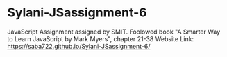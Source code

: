# Sylani-JSassignment-6
JavaScript Assignment assigned by SMIT. Foolowed book "A Smarter Way to Learn JavaScript by Mark Myers", chapter 21-38
 Website Link: https://saba722.github.io/Sylani-JSassignment-6/
